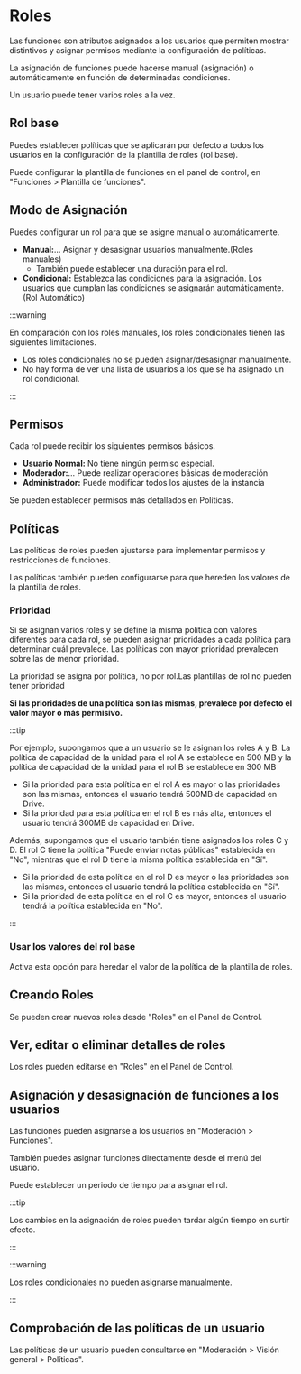 # Roles

Las funciones son atributos asignados a los usuarios que permiten mostrar distintivos y asignar permisos mediante la configuración de políticas.

La asignación de funciones puede hacerse manual (asignación) o automáticamente en función de determinadas condiciones.

Un usuario puede tener varios roles a la vez.

## Rol base

Puedes establecer políticas que se aplicarán por defecto a todos los usuarios en la configuración de la plantilla de roles (rol base).

Puede configurar la plantilla de funciones en el panel de control, en "Funciones > Plantilla de funciones".

## Modo de Asignación

Puedes configurar un rol para que se asigne manual o automáticamente.

- **Manual:**... Asignar y desasignar usuarios manualmente.(Roles manuales)
  - También puede establecer una duración para el rol.
- **Condicional:** Establezca las condiciones para la asignación. Los usuarios que cumplan las condiciones se asignarán automáticamente.(Rol Automático)

:::warning

En comparación con los roles manuales, los roles condicionales tienen las siguientes limitaciones.

- Los roles condicionales no se pueden asignar/desasignar manualmente.
- No hay forma de ver una lista de usuarios a los que se ha asignado un rol condicional.

:::

## Permisos

Cada rol puede recibir los siguientes permisos básicos.

- **Usuario Normal:**  No tiene ningún permiso especial.
- **Moderador:**... Puede realizar operaciones básicas de moderación
- **Administrador:** Puede modificar todos los ajustes de la instancia

Se pueden establecer permisos más detallados en Políticas.

## Políticas

Las políticas de roles pueden ajustarse para implementar permisos y restricciones de funciones.

Las políticas también pueden configurarse para que hereden los valores de la plantilla de roles.

### Prioridad

Si se asignan varios roles y se define la misma política con valores diferentes para cada rol, se pueden asignar prioridades a cada política para determinar cuál prevalece. Las políticas con mayor prioridad prevalecen sobre las de menor prioridad.

La prioridad se asigna por política, no por rol.Las plantillas de rol no pueden tener prioridad

**Si las prioridades de una política son las mismas, prevalece por defecto el valor mayor o más permisivo.**

:::tip

Por ejemplo, supongamos que a un usuario se le asignan los roles A y B. La política de capacidad de la unidad para el rol A se establece en 500 MB y la política de capacidad de la unidad para el rol B se establece en 300 MB

- Si la prioridad para esta política en el rol A es mayor o las prioridades son las mismas, entonces el usuario tendrá 500MB de capacidad en Drive.
- Si la prioridad para esta política en el rol B es más alta, entonces el usuario tendrá 300MB de capacidad en Drive.

Además, supongamos que el usuario también tiene asignados los roles C y D. El rol C tiene la política "Puede enviar notas públicas" establecida en "No", mientras que el rol D tiene la misma política establecida en "Sí".

- Si la prioridad de esta política en el rol D es mayor o las prioridades son las mismas, entonces el usuario tendrá la política establecida en "Sí".
- Si la prioridad de esta política en el rol C es mayor, entonces el usuario tendrá la política establecida en "No".

:::

### Usar los valores del rol base

Activa esta opción para heredar el valor de la política de la plantilla de roles.

## Creando Roles

Se pueden crear nuevos roles desde "Roles" en el Panel de Control.

## Ver, editar o eliminar detalles de roles

Los roles pueden editarse en "Roles" en el Panel de Control.

## Asignación y desasignación de funciones a los usuarios

Las funciones pueden asignarse a los usuarios en "Moderación > Funciones".

También puedes asignar funciones directamente desde el menú del usuario.

Puede establecer un periodo de tiempo para asignar el rol.

:::tip

Los cambios en la asignación de roles pueden tardar algún tiempo en surtir efecto.

:::

:::warning

Los roles condicionales no pueden asignarse manualmente.

:::

## Comprobación de las políticas de un usuario

Las políticas de un usuario pueden consultarse en "Moderación > Visión general > Políticas".
